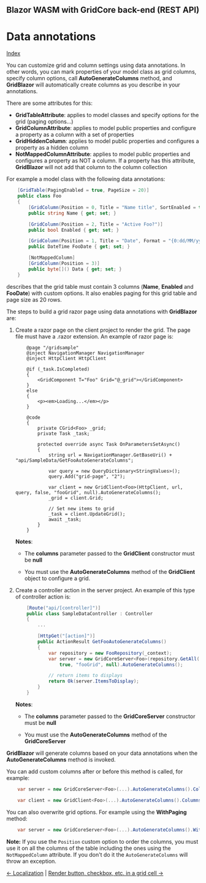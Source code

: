 ## Blazor WASM with GridCore back-end (REST API)

# Data annotations

[Index](Documentation.md)

You can customize grid and column settings using data annotations. In other words, you can mark properties of your model class as grid columns, specify column options, call **AutoGenerateColumns** method, and **GridBlazor** will automatically create columns as you describe in your annotations.

There are some attributes for this:

* **GridTableAttribute**: applies to model classes and specify options for the grid (paging options...)
* **GridColumnAttribute**: applies to model public properties and configure a property as a column with a set of properties
* **GridHiddenColumn**: applies to model public properties and configures a property as a hidden column
* **NotMappedColumnAttribute**: applies to model public properties and configures a property as NOT a column. If a property has this attribute, **GridBlazor** will not add that column to the column collection

For example a model class with the following data annotations:
 
```c#
    [GridTable(PagingEnabled = true, PageSize = 20)]
    public class Foo
    {
        [GridColumn(Position = 0, Title = "Name title", SortEnabled = true, FilterEnabled = true)]
        public string Name { get; set; }

        [GridColumn(Position = 2, Title = "Active Foo?")]
        public bool Enabled { get; set; }

        [GridColumn(Position = 1, Title = "Date", Format = "{0:dd/MM/yyyy}")]
        public DateTime FooDate { get; set; }

        [NotMappedColumn]
        [GridColumn(Position = 3)]
        public byte[]() Data { get; set; }
    }
```
describes that the grid table must contain 3 columns (**Name**, **Enabled** and **FooDate**) with custom options. It also enables paging for this grid table and page size as 20 rows.

The steps to build a grid razor page using data annotations with **GridBlazor** are:

1. Create a razor page on the client project to render the grid. The page file must have a .razor extension. An example of razor page is:

    ```razor
        @page "/gridsample"
        @inject NavigationManager NavigationManager
        @inject HttpClient HttpClient

        @if (_task.IsCompleted)
        {
            <GridComponent T="Foo" Grid="@_grid"></GridComponent>
        }
        else
        {
            <p><em>Loading...</em></p>
        }

        @code
        {
            private CGrid<Foo> _grid;
            private Task _task;

            protected override async Task OnParametersSetAsync()
            {
                string url = NavigationManager.GetBaseUri() + "api/SampleData/GetFooAutoGenerateColumns";

                var query = new QueryDictionary<StringValues>();
                query.Add("grid-page", "2");

                var client = new GridClient<Foo>(HttpClient, url, query, false, "fooGrid", null).AutoGenerateColumns();
                _grid = client.Grid;

                // Set new items to grid
                _task = client.UpdateGrid();
                await _task;
            }
        }
    ```

    **Notes**:
    * The **columns** parameter passed to the **GridClient** constructor must be **null**

    * You must use the **AutoGenerateColumns** method of the **GridClient** object to configure a grid.

2. Create a controller action in the server project. An example of this type of controller action is: 


    ```c#
        [Route("api/[controller]")]
        public class SampleDataController : Controller
        {
            ...

            [HttpGet("[action]")]
            public ActionResult GetFooAutoGenerateColumns()
            {
                var repository = new FooRepository(_context);
                var server = new GridCoreServer<Foo>(repository.GetAll(), Request.Query,
                    true, "fooGrid", null).AutoGenerateColumns();

                // return items to displays
                return Ok(server.ItemsToDisplay);
            }
        }
    ```

    **Notes**:
    * The **columns** parameter passed to the **GridCoreServer** constructor must be **null**

    * You must use the **AutoGenerateColumns** method of the **GridCoreServer**

**GridBlazor** will generate columns based on your data annotations when the **AutoGenerateColumns** method is invoked. 

You can add custom columns after or before this method is called, for example:

```c#
    var server = new GridCoreServer<Foo>(...).AutoGenerateColumns().Columns(columns=>columns.Add(foo=>foo.Child.Price))
```

```c#
    var client = new GridClient<Foo>(...).AutoGenerateColumns().Columns(columns=>columns.Add(foo=>foo.Child.Price))
```

You can also overwrite grid options. For example using the **WithPaging** method:

```c#
    var server = new GridCoreServer<Foo>(...).AutoGenerateColumns().WithPaging(10)
```

**Note:** If you use the ```Position``` custom option to order the columns, you must use it on all the columns of the table including the ones using the ```NotMappedColumn``` attribute. If you don't do it the ```AutoGenerateColumns``` will throw an exception.

[<- Localization](Localization.md) | [Render button, checkbox, etc. in a grid cell ->](Render_button_checkbox_etc_in_a_grid_cell.md)
